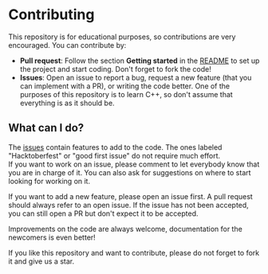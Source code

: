 # Contributing
This repository is for educational purposes, so contributions are very encouraged.
You can contribute by:  
- **Pull request**: Follow the section **Getting started** in the [README](https://github.com/mattiadg/BoardGames/blob/master/README.md)
to set up the project and start coding. Don't forget to fork the code!
- **Issues**: Open an issue to report a bug, request a new feature (that you can implement with a PR), or writing the 
code better. One of the purposes of this repository is to learn C++, so don't assume that everything is as it should be.

## What can I do?
The [issues](https://github.com/mattiadg/BoardGames/issues) contain features to add to the code. The ones labeled 
"Hacktoberfest" or "good first issue" do not require much effort.  
If you want to work on an issue, please comment to let everybody know that you are in charge of it. You can also 
ask for suggestions on where to start looking for working on it.

If you want to add a new feature, please open an issue first. A pull request should always refer to an open issue.
If the issue has not been accepted, you can still open a PR but don't expect it to be accepted.

Improvements on the code are always welcome, documentation for the newcomers is even better!

If you like this repository and want to contribute, please do not forget to fork it and give us a star.
